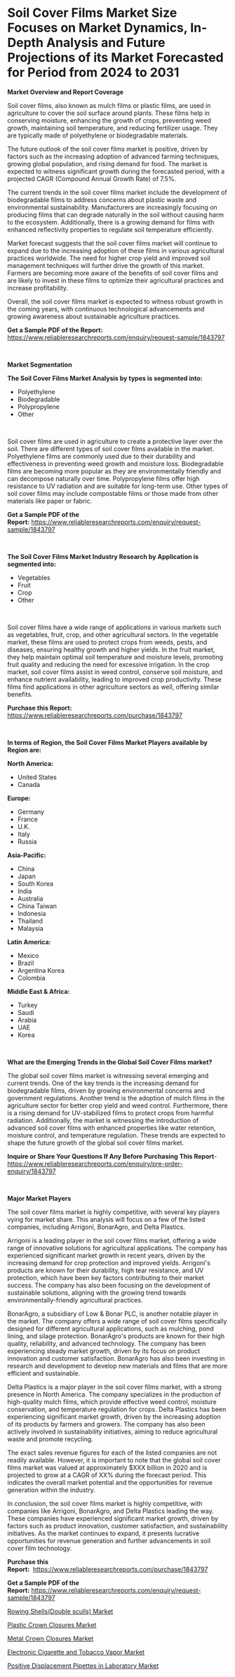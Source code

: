 <p><h1>Soil Cover Films Market Size Focuses on Market Dynamics, In-Depth Analysis and Future Projections of its Market Forecasted for Period from 2024 to 2031</h1></p><p><strong>Market Overview and Report Coverage</strong></p>
<p><p>Soil cover films, also known as mulch films or plastic films, are used in agriculture to cover the soil surface around plants. These films help in conserving moisture, enhancing the growth of crops, preventing weed growth, maintaining soil temperature, and reducing fertilizer usage. They are typically made of polyethylene or biodegradable materials.</p><p>The future outlook of the soil cover films market is positive, driven by factors such as the increasing adoption of advanced farming techniques, growing global population, and rising demand for food. The market is expected to witness significant growth during the forecasted period, with a projected CAGR (Compound Annual Growth Rate) of 7.5%.</p><p>The current trends in the soil cover films market include the development of biodegradable films to address concerns about plastic waste and environmental sustainability. Manufacturers are increasingly focusing on producing films that can degrade naturally in the soil without causing harm to the ecosystem. Additionally, there is a growing demand for films with enhanced reflectivity properties to regulate soil temperature efficiently.</p><p>Market forecast suggests that the soil cover films market will continue to expand due to the increasing adoption of these films in various agricultural practices worldwide. The need for higher crop yield and improved soil management techniques will further drive the growth of this market. Farmers are becoming more aware of the benefits of soil cover films and are likely to invest in these films to optimize their agricultural practices and increase profitability.</p><p>Overall, the soil cover films market is expected to witness robust growth in the coming years, with continuous technological advancements and growing awareness about sustainable agriculture practices.</p></p>
<p><strong>Get a Sample PDF of the Report:</strong> <a href="https://www.reliableresearchreports.com/enquiry/request-sample/1843797">https://www.reliableresearchreports.com/enquiry/request-sample/1843797</a></p>
<p>&nbsp;</p>
<p><strong>Market Segmentation</strong></p>
<p><strong>The Soil Cover Films Market Analysis by types is segmented into:</strong></p>
<p><ul><li>Polyethylene</li><li>Biodegradable</li><li>Polypropylene</li><li>Other</li></ul></p>
<p>&nbsp;</p>
<p><p>Soil cover films are used in agriculture to create a protective layer over the soil. There are different types of soil cover films available in the market. Polyethylene films are commonly used due to their durability and effectiveness in preventing weed growth and moisture loss. Biodegradable films are becoming more popular as they are environmentally friendly and can decompose naturally over time. Polypropylene films offer high resistance to UV radiation and are suitable for long-term use. Other types of soil cover films may include compostable films or those made from other materials like paper or fabric.</p></p>
<p><strong>Get a Sample PDF of the Report:</strong>&nbsp;<a href="https://www.reliableresearchreports.com/enquiry/request-sample/1843797">https://www.reliableresearchreports.com/enquiry/request-sample/1843797</a></p>
<p>&nbsp;</p>
<p><strong>The Soil Cover Films Market Industry Research by Application is segmented into:</strong></p>
<p><ul><li>Vegetables</li><li>Fruit</li><li>Crop</li><li>Other</li></ul></p>
<p>&nbsp;</p>
<p><p>Soil cover films have a wide range of applications in various markets such as vegetables, fruit, crop, and other agricultural sectors. In the vegetable market, these films are used to protect crops from weeds, pests, and diseases, ensuring healthy growth and higher yields. In the fruit market, they help maintain optimal soil temperature and moisture levels, promoting fruit quality and reducing the need for excessive irrigation. In the crop market, soil cover films assist in weed control, conserve soil moisture, and enhance nutrient availability, leading to improved crop productivity. These films find applications in other agriculture sectors as well, offering similar benefits.</p></p>
<p><strong>Purchase this Report:</strong>&nbsp; <a href="https://www.reliableresearchreports.com/purchase/1843797">https://www.reliableresearchreports.com/purchase/1843797</a></p>
<p>&nbsp;</p>
<p><strong>In terms of Region, the Soil Cover Films Market Players available by Region are:</strong></p>
<p>
    <p> <strong> North America: </strong>
        <ul>
            <li>United States</li>
            <li>Canada</li>
        </ul>
        </p> 
    <p> <strong> Europe: </strong>
        <ul>
            <li>Germany</li>
            <li>France</li>
            <li>U.K.</li>
            <li>Italy</li>
            <li>Russia</li>
        </ul>
        </p> 
    <p> <strong> Asia-Pacific: </strong>
        <ul>
            <li>China</li>
            <li>Japan</li>
            <li>South Korea</li>
            <li>India</li>
            <li>Australia</li>
            <li>China Taiwan</li>
            <li>Indonesia</li>
            <li>Thailand</li>
            <li>Malaysia</li>
        </ul>
        </p> 
    <p> <strong> Latin America: </strong>
        <ul>
            <li>Mexico</li>
            <li>Brazil</li>
            <li>Argentina Korea</li>
            <li>Colombia</li>
        </ul>
        </p> 
    <p> <strong> Middle East & Africa: </strong>
        <ul>
            <li>Turkey</li>
            <li>Saudi</li>
            <li>Arabia</li>
            <li>UAE</li>
            <li>Korea</li>
        </ul>
    </p>
    </p>
<p>&nbsp;</p>
<p><strong>What are the Emerging Trends in the Global Soil Cover Films market?</strong></p>
<p><p>The global soil cover films market is witnessing several emerging and current trends. One of the key trends is the increasing demand for biodegradable films, driven by growing environmental concerns and government regulations. Another trend is the adoption of mulch films in the agriculture sector for better crop yield and weed control. Furthermore, there is a rising demand for UV-stabilized films to protect crops from harmful radiation. Additionally, the market is witnessing the introduction of advanced soil cover films with enhanced properties like water retention, moisture control, and temperature regulation. These trends are expected to shape the future growth of the global soil cover films market.</p></p>
<p><strong>Inquire or Share Your Questions If Any Before Purchasing This Report</strong>- <a href="https://www.reliableresearchreports.com/enquiry/pre-order-enquiry/1843797">https://www.reliableresearchreports.com/enquiry/pre-order-enquiry/1843797</a></p>
<p>&nbsp;</p>
<p><strong>Major Market Players</strong></p>
<p><p>The soil cover films market is highly competitive, with several key players vying for market share. This analysis will focus on a few of the listed companies, including Arrigoni, BonarAgro, and Delta Plastics.</p><p>Arrigoni is a leading player in the soil cover films market, offering a wide range of innovative solutions for agricultural applications. The company has experienced significant market growth in recent years, driven by the increasing demand for crop protection and improved yields. Arrigoni's products are known for their durability, high tear resistance, and UV protection, which have been key factors contributing to their market success. The company has also been focusing on the development of sustainable solutions, aligning with the growing trend towards environmentally-friendly agricultural practices.</p><p>BonarAgro, a subsidiary of Low & Bonar PLC, is another notable player in the market. The company offers a wide range of soil cover films specifically designed for different agricultural applications, such as mulching, pond lining, and silage protection. BonarAgro's products are known for their high quality, reliability, and advanced technology. The company has been experiencing steady market growth, driven by its focus on product innovation and customer satisfaction. BonarAgro has also been investing in research and development to develop new materials and films that are more efficient and sustainable.</p><p>Delta Plastics is a major player in the soil cover films market, with a strong presence in North America. The company specializes in the production of high-quality mulch films, which provide effective weed control, moisture conservation, and temperature regulation for crops. Delta Plastics has been experiencing significant market growth, driven by the increasing adoption of its products by farmers and growers. The company has also been actively involved in sustainability initiatives, aiming to reduce agricultural waste and promote recycling.</p><p>The exact sales revenue figures for each of the listed companies are not readily available. However, it is important to note that the global soil cover films market was valued at approximately $XXX billion in 2020 and is projected to grow at a CAGR of XX% during the forecast period. This indicates the overall market potential and the opportunities for revenue generation within the industry.</p><p>In conclusion, the soil cover films market is highly competitive, with companies like Arrigoni, BonarAgro, and Delta Plastics leading the way. These companies have experienced significant market growth, driven by factors such as product innovation, customer satisfaction, and sustainability initiatives. As the market continues to expand, it presents lucrative opportunities for revenue generation and further advancements in soil cover film technology.</p></p>
<p><strong>Purchase this Report:</strong>&nbsp;&nbsp;<a href="https://www.reliableresearchreports.com/purchase/1843797">https://www.reliableresearchreports.com/purchase/1843797</a></p>
<p></p>
<p><strong>Get a Sample PDF of the Report:</strong>&nbsp;<a href="https://www.reliableresearchreports.com/enquiry/request-sample/1843797">https://www.reliableresearchreports.com/enquiry/request-sample/1843797</a></p>
<p><p><a href="https://github.com/dzharov81/Market-Research-Report-List-2/blob/main/rowing-shellsdouble-sculls-market.md">Rowing Shells(Double sculls) Market</a></p><p><a href="https://github.com/maliyahmorrow6654/Market-Research-Report-List-2/blob/main/plastic-crown-closures-market.md">Plastic Crown Closures Market</a></p><p><a href="https://github.com/abdelrhmankishk22/Market-Research-Report-List-2/blob/main/metal-crown-closures-market.md">Metal Crown Closures Market</a></p><p><a href="https://github.com/scarol104/Market-Research-Report-List-2/blob/main/electronic-cigarette-and-tobacco-vapor-market.md">Electronic Cigarette and Tobacco Vapor Market</a></p><p><a href="https://github.com/deliacustodio40/Market-Research-Report-List-2/blob/main/positive-displacement-pipettes-in-laboratory-market.md">Positive Displacement Pipettes in Laboratory Market</a></p></p>